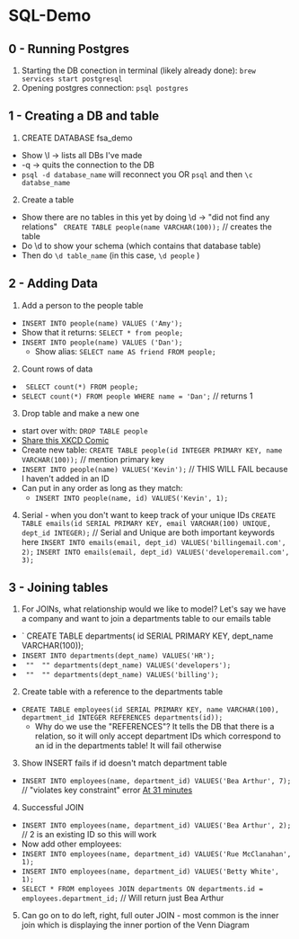 # SQL-Demo
## 0 - Running Postgres
1. Starting the DB conection in terminal (likely already done):
`brew services start postgresql`
2. Opening postgres connection: 
`psql postgres`

## 1 - Creating a DB and table
1. CREATE DATABASE fsa_demo
 - Show \l -> lists all DBs I've made
 - -q  -> quits the connection to the DB
 - `psql -d database_name` will reconnect you OR `psql` and then `\c databse_name`
 
2. Create a table
 - Show there are no tables in this yet by doing \d    -> "did not find any relations"
  `  CREATE TABLE people(name VARCHAR(100)); `  // creates the table 
 - Do \d to show your schema (which contains that database table)
 - Then do ` \d table_name ` (in this case, ` \d people ` )
 
## 2 - Adding Data
1. Add a person to the people table
 -  `INSERT INTO people(name) VALUES ('Amy'); `
   - Show that it returns: ` SELECT * from people; `
 - ` INSERT INTO people(name) VALUES ('Dan'); `
   - Show alias: ` SELECT name AS friend FROM people; `
 
2. Count rows of data
 - ` SELECT count(*) FROM people;`
 - ` SELECT count(*) FROM people WHERE name = 'Dan'; `  // returns 1
 
3. Drop table and make a new one
 - start over with: `DROP TABLE people`
 - [Share this XKCD Comic](https://xkcd.com/327/)
 - Create new table: 
    ` CREATE TABLE people(id INTEGER PRIMARY KEY, name VARCHAR(100)); ` // mention primary key
 -  ` INSERT INTO people(name) VALUES('Kevin'); ` // THIS WILL FAIL because I haven't added in an ID
 - Can put in any order as long as they match: 
   - ` INSERT INTO people(name, id) VALUES('Kevin', 1); `

4. Serial - when you don't want to keep track of your unique IDs
    ` CREATE TABLE emails(id SERIAL PRIMARY KEY, email VARCHAR(100) UNIQUE, dept_id INTEGER); ` // Serial and Unique are both important keywords here
    ` INSERT INTO emails(email, dept_id) VALUES('billingemail.com', 2); `
    ` INSERT INTO emails(email, dept_id) VALUES('developeremail.com', 3); `
   
## 3 - Joining tables
1. For JOINs, what relationship would we like to model? Let's say we have a company and want to join a departments table to our emails table
 - ` CREATE TABLE departments( id SERIAL PRIMARY KEY, dept_name VARCHAR(100));
 - ` INSERT INTO departments(dept_name) VALUES('HR'); ` 
 - `  ""  "" departments(dept_name) VALUES('developers'); ` 
 - `  ""  "" departments(dept_name) VALUES('billing'); ` 

2. Create table with a reference to the departments table
 - ` CREATE TABLE employees(id SERIAL PRIMARY KEY, name VARCHAR(100), department_id INTEGER REFERENCES departments(id)); `
   - Why do we use the "REFERENCES"? It tells the DB that there is a relation, so it will only accept department IDs which correspond to an id in the departments table! It will fail otherwise
   
3. Show INSERT fails if id doesn't match department table
 -  ` INSERT INTO employees(name, department_id) VALUES('Bea Arthur', 7);  `   // "violates key constraint" error
 [At 31 minutes](https://youtu.be/gCIblrIR-II?t=1894) 
 
4. Successful JOIN 
 - ` INSERT INTO employees(name, department_id) VALUES('Bea Arthur', 2);  `  // 2 is an existing ID so this will work
 - Now add other employees: 
 - ` INSERT INTO employees(name, department_id) VALUES('Rue McClanahan', 1);  ` 
 - ` INSERT INTO employees(name, department_id) VALUES('Betty White', 1);  ` 
 - ` SELECT * FROM employees JOIN departments ON departments.id = employees.department_id; `  // Will return just Bea Arthur 

5. Can go on to do left, right, full outer JOIN - most common is the inner join which is displaying the inner portion of the Venn Diagram
